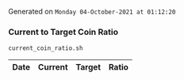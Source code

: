 Generated on `Monday 04-October-2021 at 01:12:20`

### Current to Target Coin Ratio
`current_coin_ratio.sh`

Date|Current|Target|Ratio
---|---|---|---

